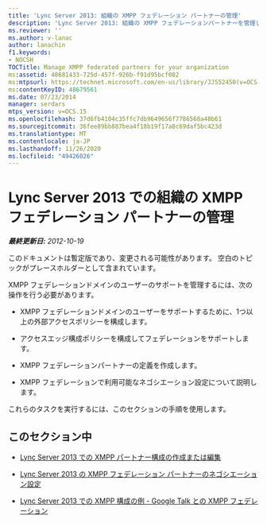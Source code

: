 ```yaml
---
title: 'Lync Server 2013: 組織の XMPP フェデレーション パートナーの管理'
description: 'Lync Server 2013: 組織の XMPP フェデレーションパートナーを管理します。'
ms.reviewer: ''
ms.author: v-lanac
author: lanachin
f1.keywords:
- NOCSH
TOCTitle: Manage XMPP federated partners for your organization
ms:assetid: 48681433-725d-457f-926b-f91d95bcf082
ms:mtpsurl: https://technet.microsoft.com/en-us/library/JJ552450(v=OCS.15)
ms:contentKeyID: 48679561
ms.date: 07/23/2014
manager: serdars
mtps_version: v=OCS.15
ms.openlocfilehash: 37d6fb4104c35ffc7db9649656f7786568a48b61
ms.sourcegitcommit: 36fee89bb887bea4f18b19f17a8c69daf5bc423d
ms.translationtype: MT
ms.contentlocale: ja-JP
ms.lasthandoff: 11/26/2020
ms.locfileid: "49426026"
---
```

# <a name="manage-xmpp-federated-partners-in-lync-server-2013"></a>Lync Server 2013 での組織の XMPP フェデレーション パートナーの管理

<div data-xmlns="http://www.w3.org/1999/xhtml">

<div class="topic" data-xmlns="http://www.w3.org/1999/xhtml" data-msxsl="urn:schemas-microsoft-com:xslt" data-cs="https://msdn.microsoft.com/">

<div data-asp="https://msdn2.microsoft.com/asp">



</div>

<div id="mainSection">

<div id="mainBody">

<span> </span>

_**最終更新日:** 2012-10-19_

このドキュメントは暫定版であり、変更される可能性があります。 空白のトピックがプレースホルダーとして含まれています。

XMPP フェデレーションドメインのユーザーのサポートを管理するには、次の操作を行う必要があります。

  - XMPP フェデレーションドメインのユーザーをサポートするために、1つ以上の外部アクセスポリシーを構成します。

  - アクセスエッジ構成ポリシーを構成してフェデレーションをサポートします。

  - XMPP フェデレーションパートナーの定義を作成します。

  - XMPP フェデレーションで利用可能なネゴシエーション設定について説明します。

これらのタスクを実行するには、このセクションの手順を使用します。

<div>

## <a name="in-this-section"></a>このセクション中

  - [Lync Server 2013 での XMPP パートナー構成の作成または編集](lync-server-2013-create-or-edit-xmpp-partner-configuration.md)

  - [Lync Server 2013 の XMPP フェデレーション パートナーのネゴシエーション設定](lync-server-2013-negotiation-settings-for-xmpp-federated-partners.md)

  - [Lync Server 2013 での XMPP 構成の例  - Google Talk との XMPP フェデレーション](lync-server-2013-example-xmpp-configuration-–-xmpp-federation-with-google-talk.md)

</div>

</div>

<span> </span>

</div>

</div>

</div>

